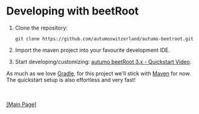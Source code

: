# Developing with beetRoot

1. Clone the repository:

	```NuShell
	git clone https://github.com/autumoswitzerland/autumo-beetroot.git
	```

2. Import the maven project into your favourite development IDE.

3. Start developing/customizing: [autumo beetRoot 3.x - Quickstart Video][video-url].

As much as we love [Gradle](https://gradle.org/), for this project we'll stick with [Maven](https://maven.apache.org/) for now.
The quickstart setup is also effortless and very fast!


<br>
<br>
<a href="../README.md">[Main Page]</a>

[video-url]: https://youtu.be/X2_FVYiMnIE
